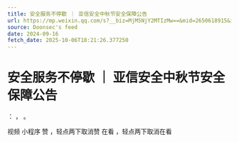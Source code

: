 ```yaml
---
title: 安全服务不停歇 ｜ 亚信安全中秋节安全保障公告
url: https://mp.weixin.qq.com/s?__biz=MjM5NjY2MTIzMw==&mid=2650618915&idx=1&sn=da6cd56727b1a6b2923f320d2027fafa
source: Doonsec's feed
date: 2024-09-16
fetch_date: 2025-10-06T18:21:26.377250
---
```


# 安全服务不停歇 ｜ 亚信安全中秋节安全保障公告

：
，
。

视频
小程序
赞
，轻点两下取消赞
在看
，轻点两下取消在看